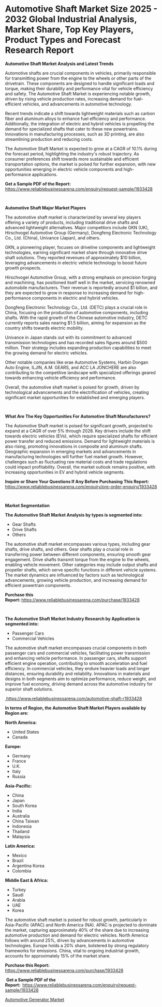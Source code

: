 <p><h1>Automotive Shaft Market Size 2025 - 2032 Global Industrial Analysis, Market Share, Top Key Players, Product Types and Forecast Research Report</h1></p><p><strong>Automotive Shaft Market Analysis and Latest Trends</strong></p>
<p><p>Automotive shafts are crucial components in vehicles, primarily responsible for transmitting power from the engine to the wheels or other parts of the drivetrain. These components are designed to handle significant loads and torque, making their durability and performance vital for vehicle efficiency and safety. The Automotive Shaft Market is experiencing notable growth, driven by rising vehicle production rates, increasing demand for fuel-efficient vehicles, and advancements in automotive technology.</p><p>Recent trends indicate a shift towards lightweight materials such as carbon fiber and aluminum alloys to enhance fuel efficiency and performance. Additionally, the integration of electric and hybrid vehicles is propelling the demand for specialized shafts that cater to these new powertrains. Innovations in manufacturing processes, such as 3D printing, are also streamlining production and reducing costs.</p><p>The Automotive Shaft Market is expected to grow at a CAGR of 10.1% during the forecast period, highlighting the industry's robust trajectory. As consumer preferences shift towards more sustainable and efficient transportation options, the market is poised for further expansion, with new opportunities emerging in electric vehicle components and high-performance applications.</p></p>
<p><strong>Get a Sample PDF of the Report:&nbsp;</strong> <a href="https://www.reliablebusinessarena.com/enquiry/request-sample/1933428?utm_campaign=3569&utm_medium=2&utm_source=Github&utm_content=ia&utm_term=30032025&utm_id=automotive-shaft">https://www.reliablebusinessarena.com/enquiry/request-sample/1933428</a></p>
<p>&nbsp;</p>
<p><strong>Automotive Shaft Major Market Players</strong></p>
<p><p>The automotive shaft market is characterized by several key players offering a variety of products, including traditional drive shafts and advanced lightweight alternatives. Major competitors include GKN (UK), Hirschvogel Automotive Group (Germany), Dongfeng Electronic Technology Co., Ltd. (China), Univance (Japan), and others.</p><p>GKN, a pioneering player, focuses on driveline components and lightweight technologies, earning significant market share through innovative drive shaft solutions. They reported revenues of approximately $10 billion, leveraging advancements in electric vehicle technology to boost future growth prospects.</p><p>Hirschvogel Automotive Group, with a strong emphasis on precision forging and machining, has positioned itself well in the market, servicing renowned automobile manufacturers. Their revenue is reportedly around $1 billion, and they are expected to grow in response to increasing demand for high-performance components in electric and hybrid vehicles.</p><p>Dongfeng Electronic Technology Co., Ltd. (DETC) plays a crucial role in China, focusing on the production of automotive components, including shafts. With the rapid growth of the Chinese automotive industry, DETC currently reports sales nearing $1.5 billion, aiming for expansion as the country shifts towards electric mobility.</p><p>Univance in Japan stands out with its commitment to advanced transmission technologies and has recorded sales figures around $500 million. Their strategy includes expanding production capabilities to meet the growing demand for electric vehicles.</p><p>Other notable companies like erae Automotive Systems, Harbin Dongan Auto Engine, ILJIN, A.M. GEARS, and ACC LA JONCHERE are also contributing to the competitive landscape with specialized offerings geared towards enhancing vehicle efficiency and performance.</p><p>Overall, the automotive shaft market is poised for growth, driven by technological advancements and the electrification of vehicles, creating significant market opportunities for established and emerging players.</p></p>
<p>&nbsp;</p>
<p><strong>What Are The Key Opportunities For Automotive Shaft Manufacturers?</strong></p>
<p><p>The Automotive Shaft market is poised for significant growth, projected to expand at a CAGR of over 5% through 2028. Key drivers include the shift towards electric vehicles (EVs), which require specialized shafts for efficient power transfer and reduced emissions. Demand for lightweight materials is also rising, promoting innovations in composite and aluminum shafts. Geographic expansion in emerging markets and advancements in manufacturing technologies will further fuel market growth. However, challenges such as fluctuating raw material costs and trade regulations could impact profitability. Overall, the market outlook remains positive, with increasing opportunities in EV and hybrid vehicle segments.</p></p>
<p><strong>Inquire or Share Your Questions If Any Before Purchasing This Report:</strong> <a href="https://www.reliablebusinessarena.com/enquiry/pre-order-enquiry/1933428?utm_campaign=3569&utm_medium=2&utm_source=Github&utm_content=ia&utm_term=30032025&utm_id=automotive-shaft">https://www.reliablebusinessarena.com/enquiry/pre-order-enquiry/1933428</a></p>
<p>&nbsp;</p>
<p><strong>Market Segmentation</strong></p>
<p><strong>The Automotive Shaft Market Analysis by types is segmented into:</strong></p>
<p><ul><li>Gear Shafts</li><li>Drive Shafts</li><li>Others</li></ul></p>
<p><p>The automotive shaft market encompasses various types, including gear shafts, drive shafts, and others. Gear shafts play a crucial role in transferring power between different components, ensuring smooth gear engagement. Drive shafts transmit torque from the engine to the wheels, enabling vehicle movement. Other categories may include output shafts and propeller shafts, which serve specific functions in different vehicle systems. The market dynamics are influenced by factors such as technological advancements, growing vehicle production, and increasing demand for efficient powertrain components.</p></p>
<p><strong>Purchase this Report:&nbsp;</strong><a href="https://www.reliablebusinessarena.com/purchase/1933428?utm_campaign=3569&utm_medium=2&utm_source=Github&utm_content=ia&utm_term=30032025&utm_id=automotive-shaft">https://www.reliablebusinessarena.com/purchase/1933428</a></p>
<p>&nbsp;</p>
<p><strong>The Automotive Shaft Market Industry Research by Application is segmented into:</strong></p>
<p><ul><li>Passenger Cars</li><li>Commercial Vehicles</li></ul></p>
<p><p>The automotive shaft market encompasses crucial components in both passenger cars and commercial vehicles, facilitating power transmission and enhancing vehicle performance. In passenger cars, shafts support efficient engine operation, contributing to smooth acceleration and fuel efficiency. In commercial vehicles, they endure heavier loads and longer distances, ensuring durability and reliability. Innovations in materials and designs in both segments aim to optimize performance, reduce weight, and improve fuel economy, driving demand across the automotive industry for superior shaft solutions.</p></p>
<p><a href="https://www.reliablebusinessarena.com/automotive-shaft-r1933428?utm_campaign=3569&utm_medium=2&utm_source=Github&utm_content=ia&utm_term=30032025&utm_id=automotive-shaft">&nbsp;https://www.reliablebusinessarena.com/automotive-shaft-r1933428</a></p>
<p><strong>In terms of Region, the Automotive Shaft Market Players available by Region are:</strong></p>
<p>
    <p> <strong> North America: </strong>
        <ul>
            <li>United States</li>
            <li>Canada</li>
        </ul>
        </p> 
    <p> <strong> Europe: </strong>
        <ul>
            <li>Germany</li>
            <li>France</li>
            <li>U.K.</li>
            <li>Italy</li>
            <li>Russia</li>
        </ul>
        </p> 
    <p> <strong> Asia-Pacific: </strong>
        <ul>
            <li>China</li>
            <li>Japan</li>
            <li>South Korea</li>
            <li>India</li>
            <li>Australia</li>
            <li>China Taiwan</li>
            <li>Indonesia</li>
            <li>Thailand</li>
            <li>Malaysia</li>
        </ul>
        </p> 
    <p> <strong> Latin America: </strong>
        <ul>
            <li>Mexico</li>
            <li>Brazil</li>
            <li>Argentina Korea</li>
            <li>Colombia</li>
        </ul>
        </p> 
    <p> <strong> Middle East & Africa: </strong>
        <ul>
            <li>Turkey</li>
            <li>Saudi</li>
            <li>Arabia</li>
            <li>UAE</li>
            <li>Korea</li>
        </ul>
    </p>
    </p>
<p><p>The automotive shaft market is poised for robust growth, particularly in Asia-Pacific (APAC) and North America (NA). APAC is projected to dominate the market, capturing approximately 40% of the share due to increasing automotive production and demand for electric vehicles. North America follows with around 25%, driven by advancements in automotive technologies. Europe holds a 20% share, bolstered by strong regulatory frameworks for emissions. China, vital to ongoing industrial growth, accounts for approximately 15% of the market share.</p></p>
<p><strong>Purchase this Report: </strong><a href="https://www.reliablebusinessarena.com/purchase/1933428?utm_campaign=3569&utm_medium=2&utm_source=Github&utm_content=ia&utm_term=30032025&utm_id=automotive-shaft">https://www.reliablebusinessarena.com/purchase/1933428</a></p>
<p>&nbsp;<strong>Get a Sample PDF of the Report:&nbsp;&nbsp;</strong><a href="https://www.reliablebusinessarena.com/enquiry/request-sample/1933428?utm_campaign=3569&utm_medium=2&utm_source=Github&utm_content=ia&utm_term=30032025&utm_id=automotive-shaft">https://www.reliablebusinessarena.com/enquiry/request-sample/1933428</a></p>
<p><strong></strong></p>
<p><p><a href="https://github.com/lamlebienz7j/Market-Research-Report-List-1/blob/main/automotive-generator-market.md?utm_campaign=3569&utm_medium=2&utm_source=Github&utm_content=ia&utm_term=30032025&utm_id=automotive-shaft">Automotive Generator Market</a></p></p>